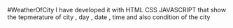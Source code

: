 #WeatherOfCity
I have developed it with HTML CSS JAVASCRIPT that show the tepmerature of city , day , date , time and also condition of the city
